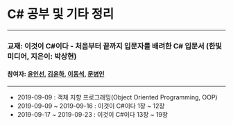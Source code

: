 # C# 공부 및 기타 정리

***


### 교재: 이것이 C#이다 - 처음부터 끝까지 입문자를 배려한 C# 입문서 (한빛미디어, 지은이: 박상현)

#### 참여자: [윤인선](https://github.com/uningsun), [김윤하](https://github.com/yungity), [이동석](https://github.com/dongseoklee1541), [문병인](https://github.com/bluein)  

***

- 2019-09-09		  : 객체 지향 프로그래밍(Object Oriented Programming, OOP)
- 2019-09-09 ~ 2019-09-16 : 이것이 C#이다 1장 ~ 12장
- 2019-09-17 ~ 2019-09-23 : 이것이 C#이다 13장 ~ 19장
